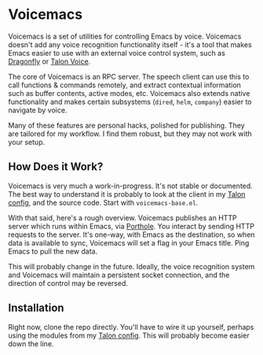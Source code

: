 # Voicemacs

Voicemacs is a set of utilities for controlling Emacs by voice. Voicemacs doesn't add any voice recognition functionality itself - it's a tool that makes Emacs easier to use with an external voice control system, such as [Dragonfly](https://github.com/dictation-toolbox/dragonfly) or [Talon Voice](https://talonvoice.com/).

The core of Voicemacs is an RPC server. The speech client can use this to call functions & commands remotely, and extract contextual information such as buffer contents, active modes, etc. Voicemacs also extends native functionality and makes certain subsystems (`dired`, `helm`, `company`) easier to navigate by voice.

Many of these features are personal hacks, polished for publishing. They are tailored for my workflow. I find them robust, but they may not work with your setup.

## How Does it Work?

Voicemacs is very much a work-in-progress. It's not stable or documented. The best way to understand it is probably to look at the client in my [Talon config](https://github.com/jcaw/talon_config/tree/master/newapi/emacs/utils), and the source code. Start with `voicemacs-base.el`.

With that said, here's a rough overview. Voicemacs publishes an HTTP server which runs within Emacs, via [Porthole](https://github.com/jcaw/porthole). You interact by sending HTTP requests to the server. It's one-way, with Emacs as the destination, so when data is available to sync, Voicemacs will set a flag in your Emacs title. Ping Emacs to pull the new data.

This will probably change in the future. Ideally, the voice recognition system and Voicemacs will maintain a persistent socket connection, and the direction of control may be reversed.

## Installation

Right now, clone the repo directly. You'll have to wire it up yourself, perhaps using the modules from my [Talon config](https://github.com/jcaw/talon_config/tree/master/newapi/emacs/utils). This will probably become easier down the line.
